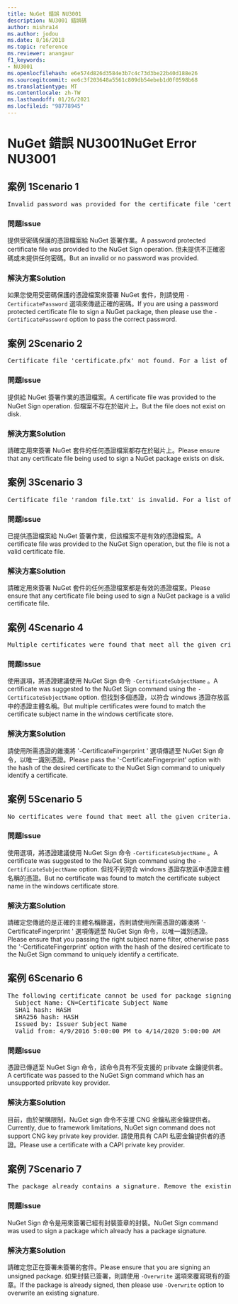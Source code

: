 ```yaml
---
title: NuGet 錯誤 NU3001
description: NU3001 錯誤碼
author: mishra14
ms.author: jodou
ms.date: 8/16/2018
ms.topic: reference
ms.reviewer: anangaur
f1_keywords:
- NU3001
ms.openlocfilehash: e6e574d826d3584e3b7c4c73d3be22b40d188e26
ms.sourcegitcommit: ee6c3f203648a5561c809db54ebeb1d0f0598b68
ms.translationtype: MT
ms.contentlocale: zh-TW
ms.lasthandoff: 01/26/2021
ms.locfileid: "98778945"
---
```

# <a name="nuget-error-nu3001"></a><span data-ttu-id="ca2d2-103">NuGet 錯誤 NU3001</span><span class="sxs-lookup"><span data-stu-id="ca2d2-103">NuGet Error NU3001</span></span>

## <a name="scenario-1"></a><span data-ttu-id="ca2d2-104">案例 1</span><span class="sxs-lookup"><span data-stu-id="ca2d2-104">Scenario 1</span></span>

<pre>Invalid password was provided for the certificate file 'certificate.pfx'. Provide a valid password using the '-CertificatePassword' option.</pre>

### <a name="issue"></a><span data-ttu-id="ca2d2-105">問題</span><span class="sxs-lookup"><span data-stu-id="ca2d2-105">Issue</span></span>

<span data-ttu-id="ca2d2-106">提供受密碼保護的憑證檔案給 NuGet 簽署作業。</span><span class="sxs-lookup"><span data-stu-id="ca2d2-106">A password protected certificate file was provided to the NuGet Sign operation.</span></span> <span data-ttu-id="ca2d2-107">但未提供不正確密碼或未提供任何密碼。</span><span class="sxs-lookup"><span data-stu-id="ca2d2-107">But an invalid or no password was provided.</span></span>


### <a name="solution"></a><span data-ttu-id="ca2d2-108">解決方案</span><span class="sxs-lookup"><span data-stu-id="ca2d2-108">Solution</span></span>

<span data-ttu-id="ca2d2-109">如果您使用受密碼保護的憑證檔案來簽署 NuGet 套件，則請使用 `-CertificatePassword` 選項來傳遞正確的密碼。</span><span class="sxs-lookup"><span data-stu-id="ca2d2-109">If you are using a password protected certificate file to sign a NuGet package, then please use the `-CertificatePassword` option to pass the correct password.</span></span>



## <a name="scenario-2"></a><span data-ttu-id="ca2d2-110">案例 2</span><span class="sxs-lookup"><span data-stu-id="ca2d2-110">Scenario 2</span></span>

<pre>Certificate file 'certificate.pfx' not found. For a list of accepted ways to provide a certificate, visit https://docs.nuget.org/docs/reference/command-line-reference.</pre>

### <a name="issue"></a><span data-ttu-id="ca2d2-111">問題</span><span class="sxs-lookup"><span data-stu-id="ca2d2-111">Issue</span></span>

<span data-ttu-id="ca2d2-112">提供給 NuGet 簽署作業的憑證檔案。</span><span class="sxs-lookup"><span data-stu-id="ca2d2-112">A certificate file was provided to the NuGet Sign operation.</span></span> <span data-ttu-id="ca2d2-113">但檔案不存在於磁片上。</span><span class="sxs-lookup"><span data-stu-id="ca2d2-113">But the file does not exist on disk.</span></span>


### <a name="solution"></a><span data-ttu-id="ca2d2-114">解決方案</span><span class="sxs-lookup"><span data-stu-id="ca2d2-114">Solution</span></span>

<span data-ttu-id="ca2d2-115">請確定用來簽署 NuGet 套件的任何憑證檔案都存在於磁片上。</span><span class="sxs-lookup"><span data-stu-id="ca2d2-115">Please ensure that any certificate file being used to sign a NuGet package exists on disk.</span></span>



## <a name="scenario-3"></a><span data-ttu-id="ca2d2-116">案例 3</span><span class="sxs-lookup"><span data-stu-id="ca2d2-116">Scenario 3</span></span>

<pre>Certificate file 'random_file.txt' is invalid. For a list of accepted ways to provide a certificate, visit https://docs.nuget.org/docs/reference/command-line-reference.</pre>

### <a name="issue"></a><span data-ttu-id="ca2d2-117">問題</span><span class="sxs-lookup"><span data-stu-id="ca2d2-117">Issue</span></span>

<span data-ttu-id="ca2d2-118">已提供憑證檔案給 NuGet 簽署作業，但該檔案不是有效的憑證檔案。</span><span class="sxs-lookup"><span data-stu-id="ca2d2-118">A certificate file was provided to the NuGet Sign operation, but the file is not a valid certificate file.</span></span>


### <a name="solution"></a><span data-ttu-id="ca2d2-119">解決方案</span><span class="sxs-lookup"><span data-stu-id="ca2d2-119">Solution</span></span>

<span data-ttu-id="ca2d2-120">請確定用來簽署 NuGet 套件的任何憑證檔案都是有效的憑證檔案。</span><span class="sxs-lookup"><span data-stu-id="ca2d2-120">Please ensure that any certificate file being used to sign a NuGet package is a valid certificate file.</span></span>



## <a name="scenario-4"></a><span data-ttu-id="ca2d2-121">案例 4</span><span class="sxs-lookup"><span data-stu-id="ca2d2-121">Scenario 4</span></span>

<pre>Multiple certificates were found that meet all the given criteria. Use the '-CertificateFingerprint' option with the hash of the desired certificate.</pre>

### <a name="issue"></a><span data-ttu-id="ca2d2-122">問題</span><span class="sxs-lookup"><span data-stu-id="ca2d2-122">Issue</span></span>

<span data-ttu-id="ca2d2-123">使用選項，將憑證建議使用 NuGet Sign 命令 `-CertificateSubjectName` 。</span><span class="sxs-lookup"><span data-stu-id="ca2d2-123">A certificate was suggested to the NuGet Sign command using the `-CertificateSubjectName` option.</span></span> <span data-ttu-id="ca2d2-124">但找到多個憑證，以符合 windows 憑證存放區中的憑證主體名稱。</span><span class="sxs-lookup"><span data-stu-id="ca2d2-124">But multiple certificates were found to match the certificate subject name in the windows certificate store.</span></span>


### <a name="solution"></a><span data-ttu-id="ca2d2-125">解決方案</span><span class="sxs-lookup"><span data-stu-id="ca2d2-125">Solution</span></span>

<span data-ttu-id="ca2d2-126">請使用所需憑證的雜湊將 '-CertificateFingerprint ' 選項傳遞至 NuGet Sign 命令，以唯一識別憑證。</span><span class="sxs-lookup"><span data-stu-id="ca2d2-126">Please pass the '-CertificateFingerprint' option with the hash of the desired certificate to the NuGet Sign command to uniquely identify a certificate.</span></span>



## <a name="scenario-5"></a><span data-ttu-id="ca2d2-127">案例 5</span><span class="sxs-lookup"><span data-stu-id="ca2d2-127">Scenario 5</span></span>

<pre>No certificates were found that meet all the given criteria. For a list of accepted ways to provide a certificate, visit https://docs.nuget.org/docs/reference/command-line-reference.</pre>

### <a name="issue"></a><span data-ttu-id="ca2d2-128">問題</span><span class="sxs-lookup"><span data-stu-id="ca2d2-128">Issue</span></span>

<span data-ttu-id="ca2d2-129">使用選項，將憑證建議使用 NuGet Sign 命令 `-CertificateSubjectName` 。</span><span class="sxs-lookup"><span data-stu-id="ca2d2-129">A certificate was suggested to the NuGet Sign command using the `-CertificateSubjectName` option.</span></span> <span data-ttu-id="ca2d2-130">但找不到符合 windows 憑證存放區中憑證主體名稱的憑證。</span><span class="sxs-lookup"><span data-stu-id="ca2d2-130">But no certificate was found to match the certificate subject name in the windows certificate store.</span></span>


### <a name="solution"></a><span data-ttu-id="ca2d2-131">解決方案</span><span class="sxs-lookup"><span data-stu-id="ca2d2-131">Solution</span></span>

<span data-ttu-id="ca2d2-132">請確定您傳遞的是正確的主體名稱篩選，否則請使用所需憑證的雜湊將 '-CertificateFingerprint ' 選項傳遞至 NuGet Sign 命令，以唯一識別憑證。</span><span class="sxs-lookup"><span data-stu-id="ca2d2-132">Please ensure that you passing the right subject name filter, otherwise pass the '-CertificateFingerprint' option with the hash of the desired certificate to the NuGet Sign command to uniquely identify a certificate.</span></span>



## <a name="scenario-6"></a><span data-ttu-id="ca2d2-133">案例 6</span><span class="sxs-lookup"><span data-stu-id="ca2d2-133">Scenario 6</span></span>

<pre>The following certificate cannot be used for package signing as the private key provider is unsupported:
  Subject Name: CN=Certificate Subject Name
  SHA1 hash: HASH
  SHA256 hash: HASH
  Issued by: Issuer Subject Name
  Valid from: 4/9/2016 5:00:00 PM to 4/14/2020 5:00:00 AM</pre>

### <a name="issue"></a><span data-ttu-id="ca2d2-134">問題</span><span class="sxs-lookup"><span data-stu-id="ca2d2-134">Issue</span></span>

<span data-ttu-id="ca2d2-135">憑證已傳遞至 NuGet Sign 命令，該命令具有不受支援的 pribvate 金鑰提供者。</span><span class="sxs-lookup"><span data-stu-id="ca2d2-135">A certificate was passed to the NuGet Sign command which has an unsupported pribvate key provider.</span></span> 


### <a name="solution"></a><span data-ttu-id="ca2d2-136">解決方案</span><span class="sxs-lookup"><span data-stu-id="ca2d2-136">Solution</span></span>

<span data-ttu-id="ca2d2-137">目前，由於架構限制，NuGet sign 命令不支援 CNG 金鑰私密金鑰提供者。</span><span class="sxs-lookup"><span data-stu-id="ca2d2-137">Currently, due to framework limitations, NuGet sign command does not support CNG key private key provider.</span></span> <span data-ttu-id="ca2d2-138">請使用具有 CAPI 私密金鑰提供者的憑證。</span><span class="sxs-lookup"><span data-stu-id="ca2d2-138">Please use a certificate with a CAPI private key provider.</span></span>



## <a name="scenario-7"></a><span data-ttu-id="ca2d2-139">案例 7</span><span class="sxs-lookup"><span data-stu-id="ca2d2-139">Scenario 7</span></span>

<pre>The package already contains a signature. Remove the existing signature before adding a new signature.</pre>

### <a name="issue"></a><span data-ttu-id="ca2d2-140">問題</span><span class="sxs-lookup"><span data-stu-id="ca2d2-140">Issue</span></span>

<span data-ttu-id="ca2d2-141">NuGet Sign 命令是用來簽署已經有封裝簽章的封裝。</span><span class="sxs-lookup"><span data-stu-id="ca2d2-141">NuGet Sign command was used to sign a package which already has a package signature.</span></span>


### <a name="solution"></a><span data-ttu-id="ca2d2-142">解決方案</span><span class="sxs-lookup"><span data-stu-id="ca2d2-142">Solution</span></span>

<span data-ttu-id="ca2d2-143">請確定您正在簽署未簽署的套件。</span><span class="sxs-lookup"><span data-stu-id="ca2d2-143">Please ensure that you are signing an unsigned package.</span></span> <span data-ttu-id="ca2d2-144">如果封裝已簽署，則請使用 `-Overwrite` 選項來覆寫現有的簽章。</span><span class="sxs-lookup"><span data-stu-id="ca2d2-144">If the package is already signed, then please use `-Overwrite` option to overwrite an existing signature.</span></span>


